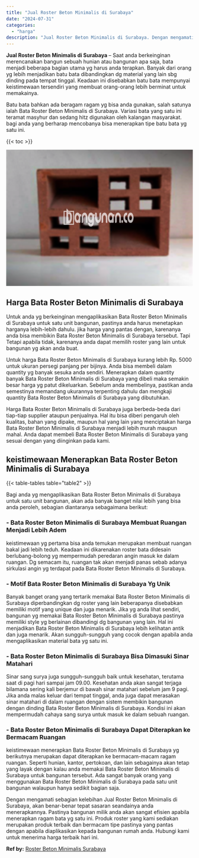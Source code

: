 ```yaml
---
title: "Jual Roster Beton Minimalis di Surabaya"
date: "2024-07-31"
categories: 
  - "harga"
description: "Jual Roster Beton Minimalis di Surabaya. Dengan mengamati sebagian kelebihan Jual Roster Beton Minimalis di Surabaya, akan benar-benar tepat sasaran seandain..."
---
```


**Jual Roster Beton Minimalis di Surabaya** – Saat anda berkeinginan merencanakan bangun sebuah hunian atau bangunan apa saja, bata menjadi beberapa bagian utama yg harus anda terapkan. Banyak dari orang yg lebih menjadikan batu bata dibandingkan dg material yang lain sbg dinding pada tempat tinggal. Keadaan ini disebabkan batu bata mempunyai keistimewaan tersendiri yang membuat orang-orang lebih berminat untuk memakainya.

Batu bata bahkan ada beragam ragam yg bisa anda gunakan, salah satunya ialah Bata Roster Beton Minimalis di Surabaya. Variasi bata yang satu ini teramat masyhur dan sedang hitz digunakan oleh kalangan masyarakat. bagi anda yang berharap mencobanya bisa menerapkan tipe batu bata yg satu ini.

{{< toc >}}

![Jual Roster Beton Minimalis di Surabaya](/images/bata-roster-minimalis-09.png)

## Harga Bata Roster Beton Minimalis di Surabaya

Untuk anda yg berkeinginan mengaplikasikan Bata Roster Beton Minimalis di Surabaya untuk satu unit bangunan, pastinya anda harus menetapkan harganya lebih-lebih dahulu. jika harga yang pantas dengan, karenanya anda bisa membikin Bata Roster Beton Minimalis di Surabaya tersebut. Tapi Tetapi apabila tidak, karenanya anda dapat memilih roster yang lain untuk bangunan yg akan anda buat.

Untuk harga Bata Roster Beton Minimalis di Surabaya kurang lebih Rp. 5000 untuk ukuran persegi panjang per bijinya. Anda bisa membeli dalam quantity yg banyak sesuka anda sendiri. Menerapkan dalam quantity banyak Bata Roster Beton Minimalis di Surabaya yang dibeli maka semakin besar harga yg patut dikeluarkan. Sebelum anda membelinya, pastikan anda semestinya memandang ukurannya terpenting dahulu dan mengkaji quantity Bata Roster Beton Minimalis di Surabaya yang dibutuhkan.

Harga Bata Roster Beton Minimalis di Surabaya juga berbeda-beda dari tiap-tiap supplier ataupun penjualnya. Hal itu bisa diberi pengaruh oleh kualitas, bahan yang dipake, maupun hal yang lain yang menciptakan harga Bata Roster Beton Minimalis di Surabaya menjadi lebih murah maupun mahal. Anda dapat membeli Bata Roster Beton Minimalis di Surabaya yang sesuai dengan yang diinginkan pada kami.

## keistimewaan Menerapkan Bata Roster Beton Minimalis di Surabaya

{{< table-tables table="table2" >}}

Bagi anda yg mengaplikasikan Bata Roster Beton Minimalis di Surabaya untuk satu unit bangunan, akan ada banyak banget nilai lebih yang bisa anda peroleh, sebagian diantaranya sebagaimana berikut:

### \- Bata Roster Beton Minimalis di Surabaya Membuat Ruangan Menjadi Lebih Adem

keistimewaan yg pertama bisa anda temukan merupakan membuat ruangan bakal jadi lebih teduh. Keadaan ini dikarenakan roster bata didesain berlubang-bolong yg mempermudah peredaran angin masuk ke dalam ruangan. Dg semacam itu, ruangan tak akan menjadi panas sebab adanya sirkulasi angin yg terdapat pada Bata Roster Beton Minimalis di Surabaya.

### \- Motif Bata Roster Beton Minimalis di Surabaya Yg Unik

Banyak banget orang yang tertarik memakai Bata Roster Beton Minimalis di Surabaya diperbandingkan dg roster yang lain beberapanya disebabkan memiliki motif yang unique dan juga menarik. Jika yg anda lihat sendiri, bangunan yg memakai Bata Roster Beton Minimalis di Surabaya pastinya memiliki style yg berlainan dibandingi dg bangunan yang lain. Hal ini menjadikan Bata Roster Beton Minimalis di Surabaya lebih kelihatan antik dan juga menarik. Akan sungguh-sungguh yang cocok dengan apabila anda mengaplikasikan material bata yg satu ini.

### \- Bata Roster Beton Minimalis di Surabaya Bisa Dimasuki Sinar Matahari

Sinar sang surya juga sungguh-sungguh baik untuk kesehatan, terutama saat di pagi hari sampai jam 09.00. Kesehatan anda akan sangat terjaga bilamana sering kali berjemur di bawah sinar matahari sebelum jam 9 pagi. Jika anda malas keluar dari tempat tinggal, anda juga dapat merasakan sinar matahari di dalam ruangan dengan sistem membikin bangunan dengan dinding Bata Roster Beton Minimalis di Surabaya. Kondisi ini akan mempermudah cahaya sang surya untuk masuk ke dalam sebuah ruangan.

### \- Bata Roster Beton Minimalis di Surabaya Dapat Diterapkan ke Bermacam Ruangan

keistimewaan menerapkan Bata Roster Beton Minimalis di Surabaya yg berikutnya merupakan dapat diterapkan ke bermacam-macam ragam ruangan. Seperti hunian, kantor, pertokoan, dan lain sebagainya akan tetap yang layak dengan kalau anda memakai Bata Roster Beton Minimalis di Surabaya untuk bangunan tersebut. Ada sangat banyak orang yang menggunakan Bata Roster Beton Minimalis di Surabaya pada satu unit bangunan walaupun hanya sedikit bagian saja.

Dengan mengamati sebagian kelebihan Jual Roster Beton Minimalis di Surabaya, akan benar-benar tepat sasaran seandainya anda menerapkannya. Pastinya bangunan milik anda akan sangat efisien apabila menerapkan ragam bata yg satu ini. Produk roster yang kami sediakan merupakan produk terbaik dan bermacam tipe pastinya yang pantas dengan apabila diaplikasikan kepada bangunan rumah anda. Hubungi kami untuk menerima harga terbaik hari ini.

**Ref by:** [Roster Beton Minimalis Surabaya](https://id.wikipedia.org/wiki/Roster)
